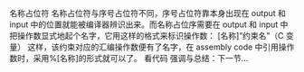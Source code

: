 名称占位符
名称占位符与序号占位符不同，序号占位符靠本身出现在 output 和 input 中的位置就能被编译器辨识出来。而名称占位序需要在 output 和 input 中把操作数显式地起个名字，它用这样的格式来标识操作数：
[名称]”约束名”（C 变量）
这样，该约束对应的汇编操作数便有了名字，在 assembly code 中引用操作数时，采用%[名称]的形式就可以了。
看代码
强调与总结：下一节...